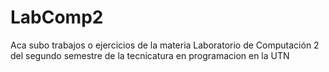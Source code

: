 # LabComp2
Aca subo trabajos o ejercicios de la materia Laboratorio de Computación 2 del segundo semestre de la tecnicatura en programacion en la UTN
